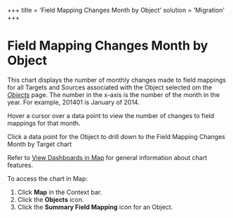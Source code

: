 +++
title = 'Field Mapping Changes Month by Object'
solution = 'Migration'
+++

# Field Mapping Changes Month by Object

This chart displays the number of monthly changes made to field mappings
for all Targets and Sources associated with the Object selected om the
<span style="font-style: italic;">[Objects](../Page_Desc/Objects_map.htm)</span>
page. The number in the x-axis is the number of the month in the year.
For example, 201401 is January of 2014.

Hover a cursor over a data point to view the number of changes to field
mappings for that month.

Click a data point for the Object to drill down to the Field Mapping
Changes Month by Target chart

Refer to [View Dashboards in Map](View_Dashboards_in_Map.htm) for
general information about chart features.

To access the chart in Map:

1.  Click **Map** in the Context bar.
2.  Click the **Objects** icon.
3.  Click the **Summary Field Mapping** icon for an Object.
